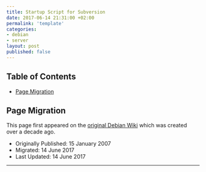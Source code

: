 ```yaml
---
title: Startup Script for Subversion
date: 2017-06-14 21:31:00 +02:00
permalink: 'template'
categories:
- debian
- server
layout: post
published: false
---
```


## Table of Contents
<!-- MarkdownTOC -->

- [Page Migration](#page-migration)

<!-- /MarkdownTOC -->

## Page Migration
This page first appeared on the [original Debian Wiki][history] which was created over a decade ago.

 - Originally Published: 15 January 2007
 - Migrated: 14 June 2017
 - Last Updated: 14 June 2017

---

[history]: /howto-history/